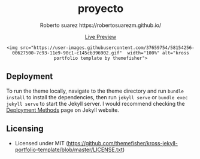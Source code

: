 <div align="center">
	<h1>proyecto</h1>
	<p> Roberto suarez https://robertosuarezm.github.io/</p>
	<a href="https://robertosuarezm.github.io/" >Live Preview</a>
	
	<img src="https://user-images.githubusercontent.com/37659754/58154256-00627500-7c93-11e9-90c1-c145cb396902.gif"  width="100%" alt="kross portfolio template by themefisher">
</div>






## Deployment

To run the theme locally, navigate to the theme directory and run `bundle install` to install the dependencies, then run `jekyll serve` or `bundle exec jekyll serve` to start the Jekyll server.
I would recommend checking the [Deployment Methods](https://jekyllrb.com/docs/deployment-methods/) page on Jekyll website.


## Licensing


- Licensed under MIT (https://github.com/themefisher/kross-jekyll-portfolio-template/blob/master/LICENSE.txt)

